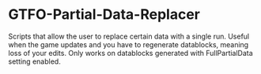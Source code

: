 # GTFO-Partial-Data-Replacer
Scripts that allow the user to replace certain data with a single run.
Useful when the game updates and you have to regenerate datablocks, meaning loss of your edits.
Only works on datablocks generated with FullPartialData setting enabled.
